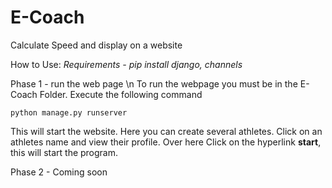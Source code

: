 # E-Coach
Calculate Speed and display on a website

How to Use:
*Requirements - pip install django, channels*

Phase 1 - run the web page \n
To run the webpage you must be in the E-Coach Folder. Execute the following command
```
python manage.py runserver
```
This will start the website. Here you can create several athletes.
Click on an athletes name and view their profile.
Over here Click on the hyperlink **start**, this will start the program.

Phase 2 - Coming soon
